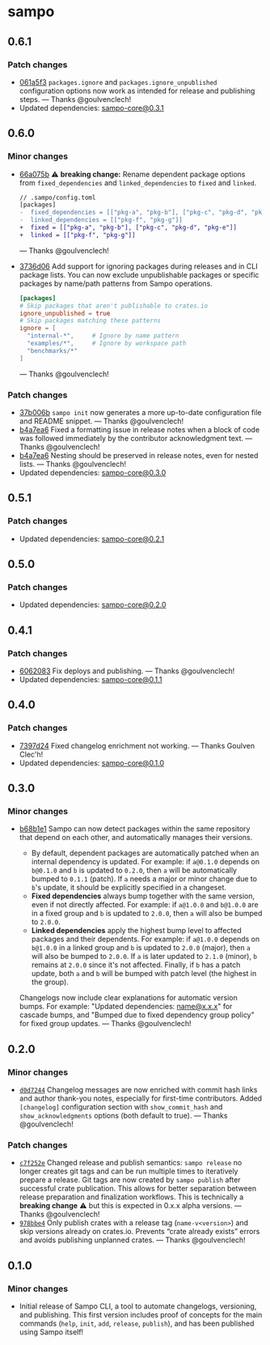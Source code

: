 # sampo

## 0.6.1

### Patch changes

- [061a5f3](https://github.com/bruits/sampo/commit/061a5f368f6409a868d94dc60f39f0fc1c138727) `packages.ignore` and `packages.ignore_unpublished` configuration options now work as intended for release and publishing steps. — Thanks @goulvenclech!
- Updated dependencies: sampo-core@0.3.1


## 0.6.0

### Minor changes

- [66a075b](https://github.com/bruits/sampo/commit/66a075b33aed9d7e00498c541b79fbb7fcf4eb09) ⚠️ **breaking change:** Rename dependent package options from `fixed_dependencies` and `linked_dependencies` to `fixed` and `linked`.
  
  ```diff
  // .sampo/config.toml
  [packages]
  -  fixed_dependencies = [["pkg-a", "pkg-b"], ["pkg-c", "pkg-d", "pkg-e"]]
  -  linked_dependencies = [["pkg-f", "pkg-g"]]
  +  fixed = [["pkg-a", "pkg-b"], ["pkg-c", "pkg-d", "pkg-e"]]
  +  linked = [["pkg-f", "pkg-g"]]
  ```
   — Thanks @goulvenclech!
- [3736d06](https://github.com/bruits/sampo/commit/3736d06afedfa80f09e635d15e0e32c141889a1d) Add support for ignoring packages during releases and in CLI package lists. You can now exclude unpublishable packages or specific packages by name/path patterns from Sampo operations.
  
  ```toml
  [packages]
  # Skip packages that aren't publishable to crates.io
  ignore_unpublished = true
  # Skip packages matching these patterns
  ignore = [
    "internal-*",     # Ignore by name pattern
    "examples/*",     # Ignore by workspace path
    "benchmarks/*"
  ]
  ```
   — Thanks @goulvenclech!

### Patch changes

- [37b006b](https://github.com/bruits/sampo/commit/37b006b96d6bc78d5a9cda661d8b28fa5d0fcd0c) `sampo init` now generates a more up-to-date configuration file and README snippet. — Thanks @goulvenclech!
- [b4a7ea6](https://github.com/bruits/sampo/commit/b4a7ea6c0bfb693ccbe77d0ffc6b72d540a164ff) Fixed a formatting issue in release notes when a block of code was followed immediately by the contributor acknowledgment text. — Thanks @goulvenclech!
- [b4a7ea6](https://github.com/bruits/sampo/commit/b4a7ea6c0bfb693ccbe77d0ffc6b72d540a164ff) Nesting should be preserved in release notes, even for nested lists. — Thanks @goulvenclech!
- Updated dependencies: sampo-core@0.3.0


## 0.5.1

### Patch changes

- Updated dependencies: sampo-core@0.2.1


## 0.5.0

### Patch changes

- Updated dependencies: sampo-core@0.2.0


## 0.4.1

### Patch changes

- [6062083](https://github.com/bruits/sampo/commit/6062083ae20e3bcea6c1f4f00d6b58cf790cd9f1) Fix deploys and publishing. — Thanks @goulvenclech!
- Updated dependencies: sampo-core@0.1.1


## 0.4.0

### Patch changes

- [7397d24](https://github.com/bruits/sampo/commit/7397d24eb0276de3e8aaef6246a4c7b628cfa2a8) Fixed changelog enrichment not working. — Thanks Goulven Clec'h!
- Updated dependencies: sampo-core@0.1.0


## 0.3.0

### Minor changes

- [b68b1e1](https://github.com/bruits/sampo/commit/b68b1e1222355053b815a506365d25cacc6c1f2e) Sampo can now detect packages within the same repository that depend on each other, and automatically manages their versions.

  - By default, dependent packages are automatically patched when an internal dependency is updated. For example: if `a@0.1.0` depends on `b@0.1.0` and `b` is updated to `0.2.0`, then `a` will be automatically bumped to `0.1.1` (patch). If `a` needs a major or minor change due to `b`'s update, it should be explicitly specified in a changeset.
  - **Fixed dependencies** always bump together with the same version, even if not directly affected. For example: if `a@1.0.0` and `b@1.0.0` are in a fixed group and `b` is updated to `2.0.0`, then `a` will also be bumped to `2.0.0`.
  - **Linked dependencies** apply the highest bump level to affected packages and their dependents. For example: if `a@1.0.0` depends on `b@1.0.0` in a linked group and `b` is updated to `2.0.0` (major), then `a` will also be bumped to `2.0.0`. If `a` is later updated to `2.1.0` (minor), `b` remains at `2.0.0` since it's not affected. Finally, if `b` has a patch update, both `a` and `b` will be bumped with patch level (the highest in the group).

  Changelogs now include clear explanations for automatic version bumps. For example: "Updated dependencies: name@x.x.x" for cascade bumps, and "Bumped due to fixed dependency group policy" for fixed group updates. — Thanks @goulvenclech!


## 0.2.0

### Minor changes

- [`d0d7244`](https://github.com/bruits/sampo/commit/d0d7244a43d76a0d7b377cf5f328a1fe244282b4) Changelog messages are now enriched with commit hash links and author thank-you notes, especially for first-time contributors. Added `[changelog]` configuration section with `show_commit_hash` and `show_acknowledgments` options (both default to true). — Thanks @goulvenclech!

### Patch changes

- [`c7f252e`](https://github.com/bruits/sampo/commit/c7f252ef8c2671c3d35a3a69ab878591f024bf4a) Changed release and publish semantics: `sampo release` no longer creates git tags and can be run multiple times to iteratively prepare a release. Git tags are now created by `sampo publish` after successful crate publication. This allows for better separation between release preparation and finalization workflows. This is technically a **breaking change** ⚠️ but this is expected in 0.x.x alpha versions. — Thanks @goulvenclech!
- [`978bbe4`](https://github.com/bruits/sampo/commit/978bbe4e78205a685a6f92ae0412f8d5e65c3259) Only publish crates with a release tag (`name-v<version>`) and skip versions already on crates.io. Prevents “crate already exists” errors and avoids publishing unplanned crates. — Thanks @goulvenclech!


## 0.1.0

### Minor changes

- Initial release of Sampo CLI, a tool to automate changelogs, versioning, and publishing. This first version includes proof of concepts for the main commands (`help`, `init`, `add`, `release`, `publish`), and has been published using Sampo itself!

